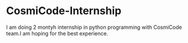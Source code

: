 # CosmiCode-Internship
I am doing 2 montyh internship in python programming with CosmiCode team.I am hoping for the best experience.
